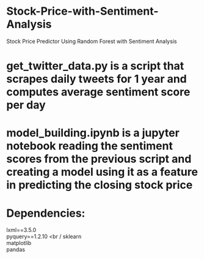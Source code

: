 # Stock-Price-with-Sentiment-Analysis
Stock Price Predictor Using Random Forest with Sentiment Analysis

# get_twitter_data.py is a script that scrapes daily tweets for 1 year and computes average sentiment score per day <br />

# model_building.ipynb is a jupyter notebook reading the sentiment scores from the previous script and creating a model using it as a feature in predicting the closing stock price

# Dependencies: 
lxml==3.5.0 <br />
pyquery==1.2.10 <br /
sklearn <br />
matplotlib <br />
pandas
